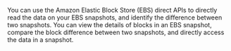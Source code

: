 You can use the Amazon Elastic Block Store (EBS) direct APIs to directly read the data on your EBS snapshots, and identify the difference between two snapshots. You can view the details of blocks in an EBS snapshot, compare the block difference between two snapshots, and directly access the data in a snapshot.